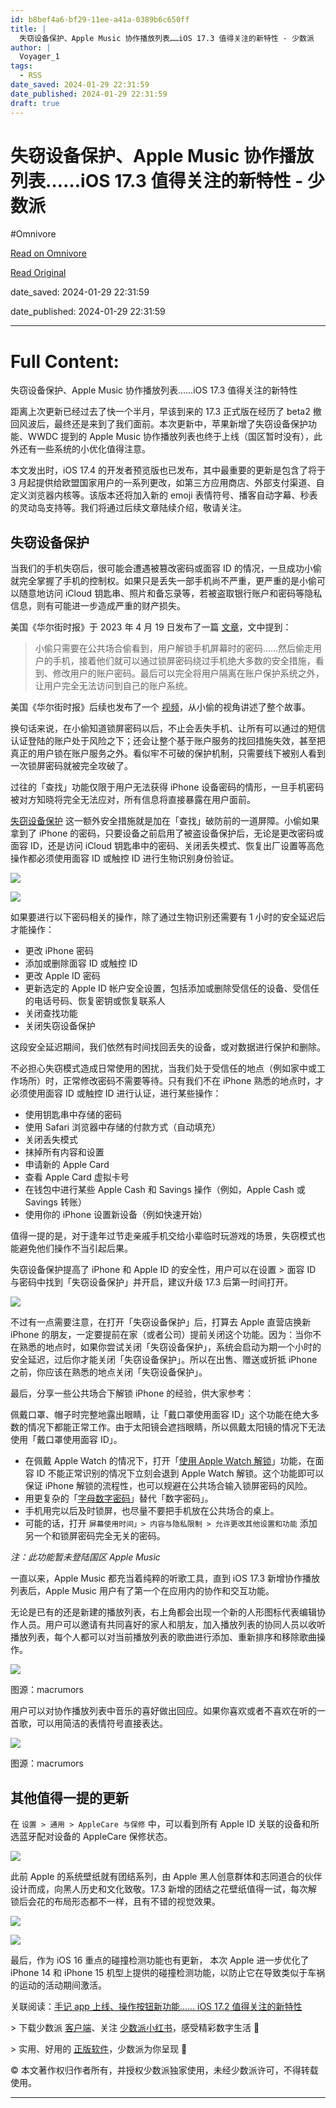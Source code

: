 ```yaml
---
id: b8bef4a6-bf29-11ee-a41a-0389b6c650ff
title: |
  失窃设备保护、Apple Music 协作播放列表……iOS 17.3 值得关注的新特性 - 少数派
author: |
  Voyager_1
tags:
  - RSS
date_saved: 2024-01-29 22:31:59
date_published: 2024-01-29 22:31:59
draft: true
---
```


# 失窃设备保护、Apple Music 协作播放列表……iOS 17.3 值得关注的新特性 - 少数派
#Omnivore

[Read on Omnivore](https://omnivore.app/me/apple-music-i-os-17-3-18d58ab50a6)

[Read Original](https://sspai.com/post/86155)

date_saved: 2024-01-29 22:31:59

date_published: 2024-01-29 22:31:59

--- 

# Full Content: 

失窃设备保护、Apple Music 协作播放列表……iOS 17.3 值得关注的新特性

距离上次更新已经过去了快一个半月，早该到来的 17.3 正式版在经历了 beta2 撤回风波后，最终还是来到了我们面前。本次更新中，苹果新增了失窃设备保护功能、WWDC 提到的 Apple Music 协作播放列表也终于上线（国区暂时没有），此外还有一些系统的小优化值得注意。

本文发出时，iOS 17.4 的开发者预览版也已发布，其中最重要的更新是包含了将于 3 月起提供给欧盟国家用户的一系列更改，如第三方应用商店、外部支付渠道、自定义浏览器内核等。该版本还将加入新的 emoji 表情符号、播客自动字幕、秒表的灵动岛支持等。我们将通过后续文章陆续介绍，敬请关注。

## 失窃设备保护

当我们的手机失窃后，很可能会遭遇被篡改密码或面容 ID 的情况，一旦成功小偷就完全掌握了手机的控制权。如果只是丢失一部手机尚不严重，更严重的是小偷可以随意地访问 iCloud 钥匙串、照片和备忘录等，若被盗取银行账户和密码等隐私信息，则有可能进一步造成严重的财产损失。

美国《华尔街时报》于 2023 年 4 月 19 日发布了一篇 [文章](https://sspai.com/link?target=https%3A%2F%2Fwww.wsj.com%2Farticles%2Fthe-iphone-setting-thieves-use-to-lock-you-out-of-your-apple-account-716d350d)，文中提到：

> 小偷只需要在公共场合偷看到，用户解锁手机屏幕时的密码……然后偷走用户的手机，接着他们就可以通过锁屏密码绕过手机绝大多数的安全措施，看到、修改用户的账户密码。最后可以完全将用户隔离在账户保护系统之外，让用户完全无法访问到自己的账户系统。

美国《华尔街时报》后续也发布了一个 [视频](https://sspai.com/link?target=https%3A%2F%2Fwww.youtube.com%2Fwatch%3Fv%3Dgi96HKr2vo8)，从小偷的视角讲述了整个故事。

换句话来说，在小偷知道锁屏密码以后，不止会丢失手机、让所有可以通过的短信认证登陆的账户处于风险之下；还会让整个基于账户服务的找回措施失效，甚至把真正的用户锁在账户服务之外。看似牢不可破的保护机制，只需要线下被别人看到一次锁屏密码就被完全攻破了。

过往的「查找」功能仅限于用户无法获得 iPhone 设备密码的情形，一旦手机密码被对方知晓将完全无法应对，所有信息将直接暴露在用户面前。

[失窃设备保护](https://support.apple.com/zh-cn/HT212510) 这一额外安全措施就是加在「查找」破防前的一道屏障。小偷如果拿到了 iPhone 的密码，只要设备之前启用了被盗设备保护后，无论是更改密码或面容 ID，还是访问 iCloud 钥匙串中的密码、关闭丢失模式、恢复出厂设置等高危操作都必须使用面容 ID 或触控 ID 进行生物识别身份验证。

![](https://proxy-prod.omnivore-image-cache.app/0x0,sU_FFCUWkiFg1hYByKzlfsokOFJyPGIGtbdirLmOjNw0/https://cdn.sspai.com/2024/01/29/78bc19a1b57d711a1e81584ab2e56f11.png?imageView2/2/w/1120/q/40/interlace/1/ignore-error/1) 

![](https://proxy-prod.omnivore-image-cache.app/0x0,sJHGHeZe-wr0MrgkvUVgcmCNVRTreA1fX00c3rV6-uRE/https://cdn.sspai.com/2024/01/29/b223479e4a1960f5b3913c94ca2cef89.png?imageView2/2/w/1120/q/40/interlace/1/ignore-error/1) 

如果要进行以下密码相关的操作，除了通过生物识别还需要有 1 小时的安全延迟后才能操作：

* 更改 iPhone 密码
* 添加或删除面容 ID 或触控 ID
* 更改 Apple ID 密码
* 更新选定的 Apple ID 帐户安全设置，包括添加或删除受信任的设备、受信任的电话号码、恢复密钥或恢复联系人
* 关闭查找功能
* 关闭失窃设备保护

这段安全延迟期间，我们依然有时间找回丢失的设备，或对数据进行保护和删除。

不必担心失窃模式造成日常使用的困扰，当我们处于受信任的地点（例如家中或工作场所）时，正常修改密码不需要等待。只有我们不在 iPhone 熟悉的地点时，才必须使用面容 ID 或触控 ID 进行认证，进行某些操作：

* 使用钥匙串中存储的密码
* 使用 Safari 浏览器中存储的付款方式（自动填充）
* 关闭丢失模式
* 抹掉所有内容和设置
* 申请新的 Apple Card
* 查看 Apple Card 虚拟卡号
* 在钱包中进行某些 Apple Cash 和 Savings 操作（例如，Apple Cash 或 Savings 转账）
* 使用你的 iPhone 设置新设备（例如快速开始）

值得一提的是，对于逢年过节走亲戚手机交给小辈临时玩游戏的场景，失窃模式也能避免他们操作不当引起后果。

失窃设备保护提高了 iPhone 和 Apple ID 的安全性，用户可以在设置 > 面容 ID 与密码中找到「失窃设备保护」并开启，建议升级 17.3 后第一时间打开。

![](https://proxy-prod.omnivore-image-cache.app/0x0,sACQD_H5NTSgiV-YedFf6vXtt6WGMwxteUaVjUNY76Xo/https://cdn.sspai.com/2024/01/29/article/1fbddbe100725a5f947c051d0af56951?imageView2/2/w/1120/q/40/interlace/1/ignore-error/1)

不过有一点需要注意，在打开「失窃设备保护」后，打算去 Apple 直营店换新 iPhone 的朋友，一定要提前在家（或者公司）提前关闭这个功能。因为：当你不在熟悉的地点时，如果你尝试关闭「失窃设备保护」，系统会启动为期一个小时的安全延迟，过后你才能关闭「失窃设备保护」。所以在出售、赠送或折抵 iPhone 之前，你应该在熟悉的地点关闭「失窃设备保护」。

最后，分享一些公共场合下解锁 iPhone 的经验，供大家参考：

佩戴口罩、帽子时完整地露出眼睛，让「戴口罩使用面容 ID」这个功能在绝大多数的情况下都能正常工作。由于太阳镜会遮挡眼睛，所以佩戴太阳镜的情况下无法使用「戴口罩使用面容 ID」。

* 在佩戴 Apple Watch 的情况下，打开「[使用 Apple Watch 解锁](https://support.apple.com/zh-cn/102438)」功能，在面容 ID 不能正常识别的情况下立刻会退到 Apple Watch 解锁。这个功能即可以保证 iPhone 解锁的流程性，也可以规避在公共场合输入锁屏密码的风险。
* 用更复杂的「[字母数字密码](https://support.apple.com/zh-cn/guide/iphone/iph14a867ae/ios)」替代「数字密码」。
* 手机用完以后及时锁屏，也尽量不要把手机放在公共场合的桌上。
* 可能的话，打开 `屏幕使用时间」> 内容与隐私限制 > 允许更改其他设置和功能` 添加另一个和锁屏密码完全无关的密码。

_注：此功能暂未登陆国区 Apple Music_

一直以来，Apple Music 都充当着纯粹的听歌工具，直到 iOS 17.3 新增协作播放列表后，Apple Music 用户有了第一个在应用内的协作和交互功能。

无论是已有的还是新建的播放列表，右上角都会出现一个新的人形图标代表编辑协作人员。用户可以邀请有共同喜好的家人和朋友，加入播放列表的协同人员以收听播放列表，每个人都可以对当前播放列表的歌曲进行添加、重新排序和移除歌曲操作。

![](https://proxy-prod.omnivore-image-cache.app/0x0,sHcp62LBaPPpXeuUTwu3-A66GymuhuYqvF7Hjwex5ZZk/https://cdn.sspai.com/2024/01/29/article/8bee6801a0baa50a7d3578b02970cf48?imageView2/2/w/1120/q/40/interlace/1/ignore-error/1)

图源：macrumors

用户可以对协作播放列表中音乐的喜好做出回应。如果你喜欢或者不喜欢在听的一首歌，可以用简洁的表情符号直接表达。

![](https://proxy-prod.omnivore-image-cache.app/0x0,s1KfsoPaJDi48bat3GEkqs_Wb5xBOHyO3HCVT7C3MoVQ/https://cdn.sspai.com/2024/01/29/article/ac1f058d5713fdd83bc8e5a8008ac572?imageView2/2/w/1120/q/40/interlace/1/ignore-error/1)

图源：macrumors

## 其他值得一提的更新

在 `设置 > 通用 > AppleCare 与保修` 中，可以看到所有 Apple ID 关联的设备和所选蓝牙配对设备的 AppleCare 保修状态。

![](https://proxy-prod.omnivore-image-cache.app/0x0,snh6AeuGC0gybRUugy-mLkHkOtaDKSbQqQadiZDqgDPk/https://cdn.sspai.com/2024/01/29/article/8f8a0bc9f534745b67c16a9e6ad99333?imageView2/2/w/1120/q/40/interlace/1/ignore-error/1)

此前 Apple 的系统壁纸就有团结系列，由 Apple 黑人创意群体和志同道合的伙伴设计而成，向黑人历史和文化致敬。17.3 新增的团结之花壁纸值得一试，每次解锁后会花的布局形态都不一样，且有不错的视觉效果。

![](https://proxy-prod.omnivore-image-cache.app/0x0,sVpMG2m9LdoBs3fOHrmH8Wxdk4eZzbuWGcsLdXgE8BSo/https://cdn.sspai.com/2024/01/29/823a305dd3e40a0a94f2f1d9b64d7c60.png?imageView2/2/w/1120/q/40/interlace/1/ignore-error/1) 

![](https://proxy-prod.omnivore-image-cache.app/0x0,sznqFoZyH3ovYmAe6ZQPUKa8Z1PBut9o-yuolXjjBc94/https://cdn.sspai.com/2024/01/29/26f86c7a624bc2aa0fde94aca6de77d9.png?imageView2/2/w/1120/q/40/interlace/1/ignore-error/1) 

最后，作为 iOS 16 重点的碰撞检测功能也有更新， 本次 Apple 进一步优化了 iPhone 14 和 iPhone 15 机型上提供的碰撞检测功能，以防止它在导致类似于车祸的运动的活动期间激活。

关联阅读：[手记 app 上线、操作按钮新功能…… iOS 17.2 值得关注的新特性](https://sspai.com/post/85032)

\> 下载少数派 [客户端](https://sspai.com/page/client)、关注 [少数派小红书](https://sspai.com/link?target=https%3A%2F%2Fwww.xiaohongshu.com%2Fuser%2Fprofile%2F63f5d65d000000001001d8d4)，感受精彩数字生活 🍃

\> 实用、好用的 [正版软件](https://sspai.com/mall)，少数派为你呈现 🚀

© 本文著作权归作者所有，并授权少数派独家使用，未经少数派许可，不得转载使用。

---


